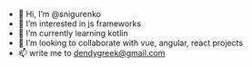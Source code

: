 - 👋 Hi, I’m @snigurenko
- 👀 I’m interested in js frameworks 
- 🌱 I’m currently learning kotlin
- 💞️ I’m looking to collaborate with vue, angular, react projects 
- 📫 write me to dendygreek@gmail.com

<!---
snigurenko/snigurenko is a ✨ special ✨ repository because its `README.md` (this file) appears on your GitHub profile.
You can click the Preview link to take a look at your changes.
--->
